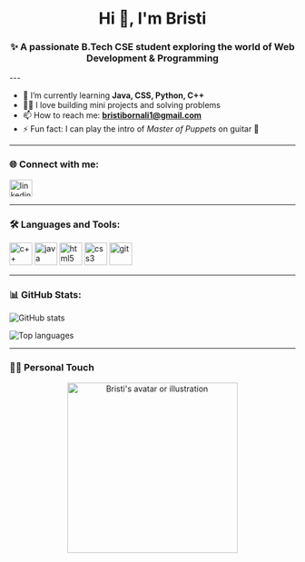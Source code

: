 <h1 align="center">Hi 👋, I'm Bristi</h1>
<h3 align="center">✨ A passionate B.Tech CSE student exploring the world of Web Development & Programming</h3>
---

- 🌱 I’m currently learning **Java, CSS, Python, C++**
- 👩‍💻 I love building mini projects and solving problems
- 📫 How to reach me: **bristibornali1@gmail.com**
- ⚡ Fun fact: I can play the intro of *Master of Puppets* on guitar 🎸

---

### 🌐 Connect with me:
<p align="left">
<a href="https://www.linkedin.com/in/bristi-borah-457b89315" target="blank">
  <img align="center" src="https://cdn.jsdelivr.net/gh/devicons/devicon/icons/linkedin/linkedin-original.svg" alt="linkedin" height="30" width="40" />
</a>
</p>

---

### 🛠 Languages and Tools:
<p align="left">
<img src="https://cdn.jsdelivr.net/gh/devicons/devicon/icons/cplusplus/cplusplus-original.svg" alt="c++" width="40" height="40"/>
<img src="https://cdn.jsdelivr.net/gh/devicons/devicon/icons/java/java-original.svg" alt="java" width="40" height="40"/>
<img src="https://cdn.jsdelivr.net/gh/devicons/devicon/icons/html5/html5-original.svg" alt="html5" width="40" height="40"/>
<img src="https://cdn.jsdelivr.net/gh/devicons/devicon/icons/css3/css3-original.svg" alt="css3" width="40" height="40"/>
<img src="https://cdn.jsdelivr.net/gh/devicons/devicon/icons/git/git-original.svg" alt="git" width="40" height="40"/>
</p>

---

### 📊 GitHub Stats:
<p align="left">
<img src="https://github-readme-stats.vercel.app/api?username=bristbornali01&show_icons=true&theme=radical" alt="GitHub stats" />
</p>

<p align="left">
<img src="https://github-readme-stats.vercel.app/api/top-langs/?username=bristbornali01&layout=compact&theme=radical" alt="Top languages" />
</p>

---

### 🧍‍♀️ Personal Touch

<p align="center">
<!-- Put this (eg) photo here -->
<img src="https://share.google/images/v10RmV7nvWChRInBS" alt="Bristi's avatar or illustration" width="300"/>
</p>

<!-- Example: If you upload a cartoon image in your repo, you can replace it like:
<img src="https://github.com/bristboma101/bristboma101/blob/main/assets/bristi-avatar.png" width="300"/>
-->

